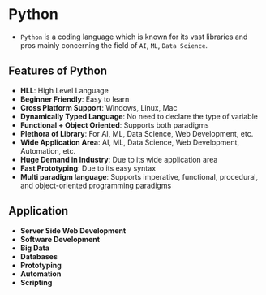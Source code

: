 # Python

- `Python` is a coding language which is known for its vast libraries and pros mainly concerning the field of `AI`, `ML`, `Data Science`.

## Features of Python

- **HLL**: High Level Language
- **Beginner Friendly**: Easy to learn
- **Cross Platform Support**: Windows, Linux, Mac
- **Dynamically Typed Language**: No need to declare the type of variable
- **Functional + Object Oriented**: Supports both paradigms
- **Plethora of Library**: For AI, ML, Data Science, Web Development, etc.
- **Wide Application Area**: AI, ML, Data Science, Web Development, Automation, etc.
- **Huge Demand in Industry**: Due to its wide application area
- **Fast Prototyping**: Due to its easy syntax
- **Multi paradigm language**: Supports imperative, functional, procedural, and object-oriented programming paradigms

## Application

- **Server Side Web Development**
- **Software Development**
- **Big Data**
- **Databases**
- **Prototyping**
- **Automation**
- **Scripting**

